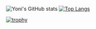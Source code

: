![Yoni's GitHub stats](https://github-readme-stats.vercel.app/api?username=MyoniM&show_icons=true&theme=dark)
[![Top Langs](https://github-readme-stats.vercel.app/api/top-langs/?username=MyoniM&langs_count=8&hide=HTML,CSS,Swift,Objective-c,Kotlin)](https://github.com/MyoniM/github-readme-stats)

[![trophy](https://github-profile-trophy.vercel.app/?username=MyoniM&row=3&col=3)](https://github.com/MyoniM/github-profile-trophy)
